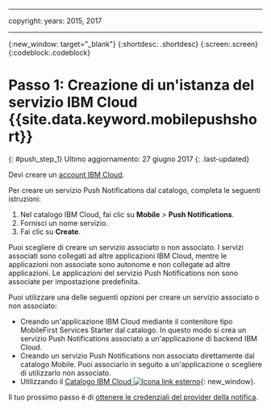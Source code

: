 
---

copyright:
 years: 2015, 2017

---

{:new_window: target="_blank"}
{:shortdesc: .shortdesc}
{:screen:.screen}
{:codeblock:.codeblock}

# Passo 1: Creazione di un'istanza del servizio IBM Cloud {{site.data.keyword.mobilepushshort}} 
{: #push_step_1}
Ultimo aggiornamento: 27 giugno 2017
{: .last-updated}

Devi creare un [account IBM Cloud](https://console.bluemix.net/registration/).

Per creare un servizio Push Notifications dal catalogo, completa le seguenti istruzioni:

1. Nel catalogo IBM Cloud, fai clic su **Mobile** > **Push Notifications**.
2. Fornisci un nome servizio.  
3. Fai clic su **Create**. 

Puoi scegliere di creare un servizio associato o non associato. I servizi associati sono collegati ad altre applicazioni IBM Cloud, mentre le applicazioni non associate sono autonome e non collegate ad altre applicazioni. Le applicazioni del servizio Push Notifications non sono associate per impostazione predefinita.

Puoi utilizzare una delle seguenti opzioni per creare un servizio associato o non associato:

- Creando un'applicazione IBM Cloud mediante il contenitore tipo MobileFirst Services Starter dal catalogo. In questo modo si crea un servizio Push Notifications associato a un'applicazione di backend IBM Cloud.
- Creando un servizio Push Notifications non associato direttamente dal catalogo Mobile. Puoi associarlo in seguito a un'applicazione o scegliere di utilizzarlo non associato. 
- Utilizzando il [Catalogo IBM Cloud ![Icona link esterno](../../icons/launch-glyph.svg "Icona link esterno")](https://console.ng.bluemix.net/catalog/){: new_window}.


Il tuo prossimo passo è di [ottenere le credenziali del provider della notifica](push_step_1.html).




